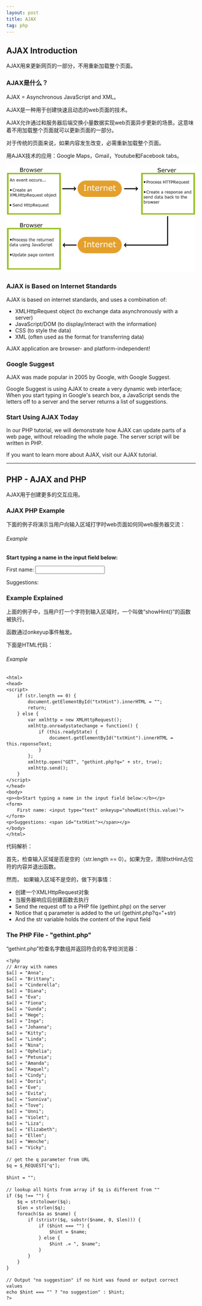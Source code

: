 ```yaml
---
layout: post
title: AJAX
tag: php
---
```

## AJAX Introduction
AJAX用来更新网页的一部分，不用重新加载整个页面。

### AJAX是什么？

AJAX = Asynchronous JavaScript and XML。

AJAX是一种用于创建快速且动态的web页面的技术。

AJAX允许通过和服务器后端交换小量数据实现web页面异步更新的场景。这意味着不用加载整个页面就可以更新页面的一部分。

对于传统的页面来说，如果内容发生改变，必需重新加载整个页面。

用AJAX技术的应用：Google Maps，Gmail，Youtube和Facebook tabs。   

![How AJAX Works](/images/ajax.gif)

### AJAX is Based on Internet Standards

AJAX is based on internet standards, and uses a combination of:

* XMLHttpRequest object (to exchange data asynchronously with a server)
* JavaScript/DOM (to display/interact with the information)
* CSS (to style the data)
* XML (often used as the format for transferring data)

<div class="text">
	AJAX application are browser- and platform-independent!
</div>

### Google Suggest

AJAX was made popular in 2005 by Google, with Google Suggest.

Google Suggest is using AJAX to create a very dynamic web interface; When you start typing in Google's search box, a JavaScript sends the letters off to a server and the server returns a list of suggestions.

### Start Using AJAX Today

In our PHP tutorial, we will demonstrate how AJAX can update parts of a web page, without reloading the whole page. The server script will be written in PHP.

If you want to learn more about AJAX, visit our AJAX tutorial.

<hr>

## PHP - AJAX and PHP

AJAX用于创建更多的交互应用。

### AJAX PHP Example

下面的例子将演示当用户向输入区域打字时web页面如何同web服务器交流：

###### Example
<div class="text">
	<p><strong>Start typing a name in the input field below:</strong></p>
	<p>First name: <input type="text" name="firstname"></p>
	<p>Suggestions:</p>
</div>

### Example Explained

上面的例子中，当用户打一个字符到输入区域时，一个叫做“showHint()”的函数被执行。

函数通过onkeyup事件触发。

下面是HTML代码：

###### Example
```
<html>
<head>
<script>
	if (str.length == 0) {
		document.getElementById("txtHint").innerHTML = "";
		return;
	} else {
		var xmlhttp = new XMLHttpRequest();
	    xmlhttp.onreadystatechange = function() {
	    	if (this.readyState) {
	    		document.getElementById("txtHint").innerHTML = this.reponseText;
	    	}
	    };
	    xmlhttp.open("GET", "gethint.php?q=" + str, true);
	    xmlhttp.send();
	}
</script>
</head>
<body>
<p><b>Start typing a name in the input field below:</b></p>
<form>
	First name: <input type="text" onkeyup="showHint(this.value)">
</form>
<p>Suggestions: <span id="txtHint"></span></p>
</body>
</html>
```
代码解析：

首先，检查输入区域是否是空的（str.length == 0）。如果为空，清除txtHint占位符的内容并退出函数。

然而， 如果输入区域不是空的，做下列事情：

* 创建一个XMLHttpRequest对象
* 当服务器响应后创建函数去执行
* Send the request off to a PHP file (gethint.php) on the server
* Notice that q parameter is added to the url (gethint.php?q="+str)
* And the str variable holds the content of the input field

### The PHP File - "gethint.php"

“gethint.php”检查名字数组并返回符合的名字给浏览器：

```
<?php
// Array with names
$a[] = "Anna";
$a[] = "Brittany";
$a[] = "Cinderella";
$a[] = "Diana";
$a[] = "Eva";
$a[] = "Fiona";
$a[] = "Gunda";
$a[] = "Hege";
$a[] = "Inga";
$a[] = "Johanna";
$a[] = "Kitty";
$a[] = "Linda";
$a[] = "Nina";
$a[] = "Ophelia";
$a[] = "Petunia";
$a[] = "Amanda";
$a[] = "Raquel";
$a[] = "Cindy";
$a[] = "Doris";
$a[] = "Eve";
$a[] = "Evita";
$a[] = "Sunniva";
$a[] = "Tove";
$a[] = "Unni";
$a[] = "Violet";
$a[] = "Liza";
$a[] = "Elizabeth";
$a[] = "Ellen";
$a[] = "Wenche";
$a[] = "Vicky";

// get the q parameter from URL
$q = $_REQUEST["q"];

$hint = "";

// lookup all hints from array if $q is different from ""
if ($q !== "") {
    $q = strtolower($q);
    $len = strlen($q);
    foreach($a as $name) {
        if (stristr($q, substr($name, 0, $len))) {
            if ($hint === "") {
                $hint = $name;
            } else {
                $hint .= ", $name";
            }
        }
    }
}

// Output "no suggestion" if no hint was found or output correct values
echo $hint === "" ? "no suggestion" : $hint;
?>
```